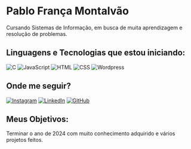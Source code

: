 
# Pablo França Montalvão

Cursando Sistemas de Informação, em busca de muita aprendizagem e resolução de problemas. 

## Linguagens e Tecnologias que estou iniciando:
![C](https://img.shields.io/badge/C-00599C?style=for-the-badge&logo=c&logoColor=white)
![JavaScript](https://img.shields.io/badge/Javascript-F7DF1E?style=for-the-badge&logo=javascript&logoColor=white)
![HTML](https://img.shields.io/badge/html-E96228?style=for-the-badge&logo=html5&logoColor=white)
![CSS](https://img.shields.io/badge/css-254BDD?style=for-the-badge&logo=css3&logoColor=white)
![Wordpress](https://img.shields.io/badge/wordpress-32373C?style=for-the-badge&logo=wordpress&logoColor=white)

## Onde me seguir? 
[![Instagram](https://img.shields.io/badge/-Instagram-%23E4405F?style=for-the-badge&logo=instagram&logoColor=white)](https://www.instagram.com/pablo.f.m/)
[![LinkedIn](https://img.shields.io/badge/LinkedIn-0077B5?style=for-the-badge&logo=linkedin&logoColor=white)](https://www.linkedin.com/in/pablofmontalvao/)
[![GitHub](https://img.shields.io/badge/GitHub-100000?style=for-the-badge&logo=github&logoColor=white)](https://github.com/pablomontalvao)

## Meus Objetivos: 

Terminar o ano de 2024 com muito conhecimento adquirido e vários projetos feitos. 